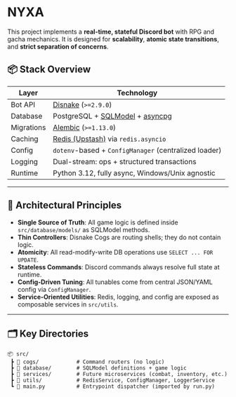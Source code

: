 # NYXA

This project implements a **real-time, stateful Discord bot** with RPG and gacha mechanics. It is designed for **scalability**, **atomic state transitions**, and **strict separation of concerns**.

## 📦 Stack Overview

| Layer         | Technology                           |
|--------------|---------------------------------------|
| Bot API      | [Disnake](https://docs.disnake.dev/) (`>=2.9.0`)         |
| Database     | PostgreSQL + [SQLModel](https://sqlmodel.tiangolo.com/) + [asyncpg](https://magicstack.github.io/asyncpg/current/) |
| Migrations   | [Alembic](https://alembic.sqlalchemy.org/) (`>=1.13.0`) |
| Caching      | [Redis (Upstash)](https://upstash.com/) via `redis.asyncio` |
| Config       | `dotenv`-based + `ConfigManager` (centralized loader) |
| Logging      | Dual-stream: ops + structured transactions |
| Runtime      | Python 3.12, fully async, Windows/Unix agnostic |

---

## 🧠 Architectural Principles

- **Single Source of Truth**: All game logic is defined inside `src/database/models/` as SQLModel methods.
- **Thin Controllers**: Disnake Cogs are routing shells; they do not contain logic.
- **Atomicity**: All read-modify-write DB operations use `SELECT ... FOR UPDATE`.
- **Stateless Commands**: Discord commands always resolve full state at runtime.
- **Config-Driven Tuning**: All tunables come from central JSON/YAML config via `ConfigManager`.
- **Service-Oriented Utilities**: Redis, logging, and config are exposed as composable services in `src/utils`.

---

## 🗂️ Key Directories

```text
📦 src/
 ┣ 📂 cogs/            # Command routers (no logic)
 ┣ 📂 database/        # SQLModel definitions + game logic
 ┣ 📂 services/        # Future microservices (combat, inventory, etc.)
 ┣ 📂 utils/           # RedisService, ConfigManager, LoggerService
 ┗ 📜 main.py          # Entrypoint dispatcher (imported by run.py)
